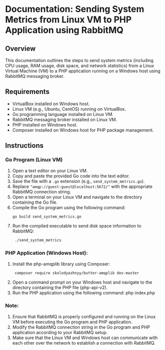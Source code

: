 # Documentation: Sending System Metrics from Linux VM to PHP Application using RabbitMQ

## Overview

This documentation outlines the steps to send system metrics (including CPU usage, RAM usage, disk space, and network statistics) from a Linux Virtual Machine (VM) to a PHP application running on a Windows host using RabbitMQ messaging broker.

## Requirements

- VirtualBox installed on Windows host.
- Linux VM (e.g., Ubuntu, CentOS) running on VirtualBox.
- Go programming language installed on Linux VM.
- RabbitMQ messaging broker installed on Linux VM.
- PHP installed on Windows host.
- Composer installed on Windows host for PHP package management.

## Instructions

### Go Program (Linux VM)

1. Open a text editor on your Linux VM.
2. Copy and paste the provided Go code into the text editor.
3. Save the file with a `.go` extension (e.g., `send_system_metrics.go`).
4. Replace `"amqp://guest:guest@localhost:5672/"` with the appropriate RabbitMQ connection string.
5. Open a terminal on your Linux VM and navigate to the directory containing the Go file.
6. Compile the Go program using the following command:
   ```bash
   go build send_system_metrics.go
7. Run the compiled executable to send disk space information to RabbitMQ:
   ```bash
    ./send_system_metrics

### PHP Application (Windows Host):

1. Install the php-amqplib library using Composer:
   ```bash
    composer require skolodyazhnyy/butter-amqplib dev-master
2. Open a command prompt on your Windows host and navigate to the directory containing the PHP file (php-api-v2).
3. Run the PHP application using the following command:
    php index.php

### Note:

1. Ensure that RabbitMQ is properly configured and running on the Linux VM before executing the Go program and PHP application.
2. Modify the RabbitMQ connection string in the Go program and PHP application according to your RabbitMQ setup.
3. Make sure that the Linux VM and Windows host can communicate with each other over the network to establish a connection with RabbitMQ.